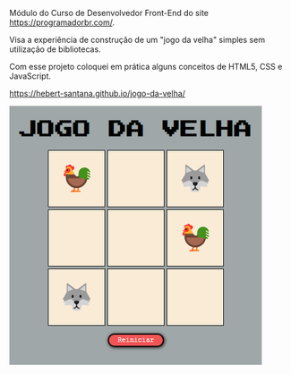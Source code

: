 Módulo do Curso de Desenvolvedor Front-End do site https://programadorbr.com/.

Visa a experiência de construção de um "jogo da velha" simples sem utilização de bibliotecas. 

Com esse projeto coloquei em prática alguns conceitos de HTML5, CSS e JavaScript.

https://hebert-santana.github.io/jogo-da-velha/

<a href="jhttps://hebert-santana.github.io/jogo-da-velha/">
  <img align="center" src="jogo.png" />
</a>


